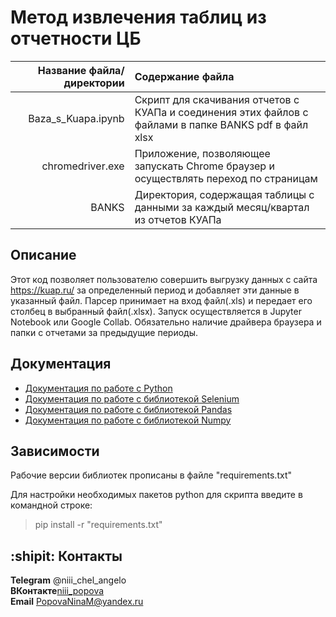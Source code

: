 # Метод извлечения таблиц из отчетности ЦБ

| Название файла/директории | Содержание файла |
|----:|:----------|
| Baza_s_Kuapa.ipynb | Скрипт для скачивания отчетов с КУАПа и соединения этих файлов с файлами в папке BANKS pdf в файл xlsx|
| chromedriver.exe | Приложение, позволяющее запускать Chrome браузер и осуществлять переход по страницам |
| BANKS | Директория, содержащая таблицы с данными за каждый месяц/квартал из отчетов КУАПа|

## Описание 

Этот код позволяет пользователю совершить выгрузку данных с сайта https://kuap.ru/ за определенный период и добавляет эти данные в указанный файл. Парсер принимает на вход файл(.xls) и передает его столбец в выбранный файл(.xlsx). Запуск осуществляется в Jupyter Notebook или Google Collab. Обязательно наличие драйвера браузера и папки с отчетами за предыдущие периоды.

## Документация

* [Документация по работе с Python](https://www.python.org/)
* [Документация по работе с библиотекой Selenium](https://www.selenium.dev/documentation/webdriver/)
* [Документация по работе с библиотекой Pandas](https://pandas.pydata.org/pandas-docs/stable/index.html)
* [Документация по работе с библиотекой Numpy](https://numpy.org/doc/)

## Зависимости

Рабочие версии библиотек прописаны в файле "requirements.txt"

Для настройки необходимых пакетов python для скрипта введите в командной строке:

> pip install -r "requirements.txt"
 

## :shipit: Контакты
**Telegram** @niii_chel_angelo    
**ВКонтакте**[niii_popova](https://vk.com/niii_popova)    
**Email** PopovaNinaM@yandex.ru
